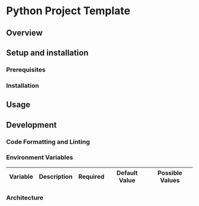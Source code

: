 # Python Project Template

## Overview

## Setup and installation

### Prerequisites

### Installation

## Usage

## Development
### Code Formatting and Linting
### Environment Variables

| Variable | Description | Required | Default Value | Possible Values |
|----------|-------------|----------|---------------|-----------------|

### Architecture
